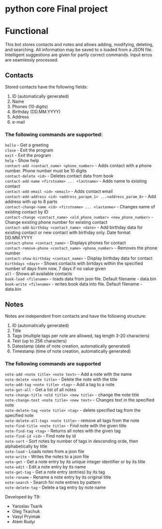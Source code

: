 # python core Final project 

# Functional
This bot stores contacts and notes and allows adding, modifying, deleting, and searching. All information may be saved to o loaded from a JSON file. Intelligent suggestions are given for partly correct commands. Input erros are seamlessly processed.

## Contacts
Stored contacts have the following fields:
1. ID (automatically generated)
2. Name
3. Phones (10 digits)
4. Birthday (DD.MM.YYYY)
5. Address
6. e-mail

### The following commands are supported:
`hello` - Get a greeting    
`close` - Exit the program    
`exit` - Exit the program   
`help` - Show help    
`contact-add <contact_name> <phone_number>` - Adds contact with a phone number. Phone number must be 10 digits    
`contact-delete <id>` - Deletes contact data from book    
`contact-add-name <firstname> ... <lastname>` - Adds name to existing contact    
`contact-add-email <id> <email>` - Adds contact email    
`contact-add-address <id> <address_parapm_1> ...<address_param_8>` - Add address with up to 8 parts    
`contact-change-name <id> <firstname> ... <lastanme>` - Changes name of existing contact by ID    
`contact-change <contact_name> <old_phone_number> <new_phone_number>` - Change existing phone number for existing contact    
`contact-add-birthday <contact_name> <date>` - Add birthday data for existing contact or new contact with birthday only. Date format DD.MM.YYYY    
`contact-phone <contact_name>` - Displays phones for contact    
`contact-remove-phone <contact_name> <phone_number>` - Removes the phone number    
`contact-show-birthday <contact_name>` - Display birthday data for contact    
`birthdays <days>` - Shows contacts with birtdays within the specified number of days from now, 7 days if no value given    
`all` - Shows all available contacts    
`book-load <filename>` - loads data from json file. Default filename - data.bin    
`book-write <filename>` - writes book data into file. Default filename - data.bin    

## Notes
Notes are independent from contacts and have the following structure:
1. ID (automatically generated)
2. Title
3. Tags (multiple tags per note are allowed, tag length 3-20 characters)
4. Text (up to 256 characters)
5. Datestamp (date of note creation, automatically generated)
6. Timestamp (time of note creation, automatically generated)

### The following commands are supported
`note-add <note title> <note text>` - Add a note with the name    
`note-delete <note title>` - Delete the note with the title    
`note-add-tag <note title> <tag>` - Add a tag to a note    
`note-get-all` - Get a list of all notes    
`note-change-title <old title> <new title>` - change the note title    
`note-change-text <note title> <new text>` - Changes text in the specified note    
`note-delete-tag <note title> <tag>` - delete specified tag from the specified note    
`note-delete-all-tags <note title>` - remove all tags from the note     
`note-find-title <note title>` - Find note with the given title    
`note-find-tag <tag>` - Returns all notes with the given tag    
`note-find-id <id>` - Find note by id    
`note-sort` - Sort notes by number of tags in descending orde, then alphabetically by title    
`note-load` - Loads notes from a json file      
`note-write` - Writes the notes to a json file      
`note-get` - Get a note entry by its unique integer identifier or by its title      
`note-edit` - Edit a note entry by its name     
`note-get-tag` - Get a note entry (entries) by its tag      
`note-rename` - Rename a note entry by its original title       
`note-search` - Search for note entries by pattern      
`note-delete-tag` - Delete a tag entry by note name     

Developed by T9:
- Yaroslav Tsarik
- Oleg Tkachuk
- Vasyl Pryimak
- Atem Rudyi
